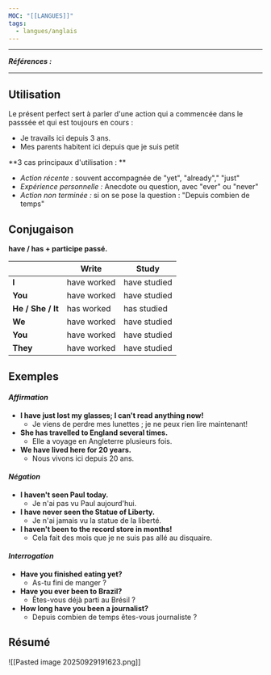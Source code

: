 ```yaml
---
MOC: "[[LANGUES]]"
tags:
  - langues/anglais
---
```

---
***Références :***

---

## Utilisation 

Le présent perfect sert à parler d'une action qui a commencée dans le passsée et qui est toujours en cours : 
- Je travails ici depuis 3 ans. 
- Mes parents habitent ici depuis que je suis petit 

**3 cas principaux d'utilisation : **
- *Action récente :* souvent accompagnée de "yet", "already"," "just"
- *Expérience personnelle :* Anecdote ou question, avec "ever" ou "never"
- *Action non terminée :* si on se pose la question : "Depuis combien de temps"

## Conjugaison 

 **have / has + participe passé.**

|                   | **Write**   | **Study**    |
| ----------------- | ----------- | ------------ |
| **I**             | have worked | have studied |
| **You**           | have worked | have studied |
| **He / She / It** | has worked  | has studied  |
| **We**            | have worked | have studied |
| **You**           | have worked | have studied |
| **They**          | have worked | have studied |

## Exemples 

#### *Affirmation*

- **I have just lost my glasses; I can't read anything now!**
    - Je viens de perdre mes lunettes ; je ne peux rien lire maintenant!
- **She has travelled to England several times.**
    - Elle a voyage en Angleterre plusieurs fois.
- **We have lived here for 20 years.**
    - Nous vivons ici depuis 20 ans.

#### *Négation*

- **I haven't seen Paul today.**
    - Je n'ai pas vu Paul aujourd'hui.
- **I have never seen the Statue of Liberty.**
    - Je n'ai jamais vu la statue de la liberté.
- **I haven't been to the record store in months!**
    - Cela fait des mois que je ne suis pas allé au disquaire.

#### *Interrogation*

- **Have you finished eating yet?**
    - As-tu fini de manger ?
- **Have you ever been to Brazil?**
    - Êtes-vous déjà parti au Brésil ?
- **How long have you been a journalist?**
    - Depuis combien de temps êtes-vous journaliste ?


## Résumé

![[Pasted image 20250929191623.png]]